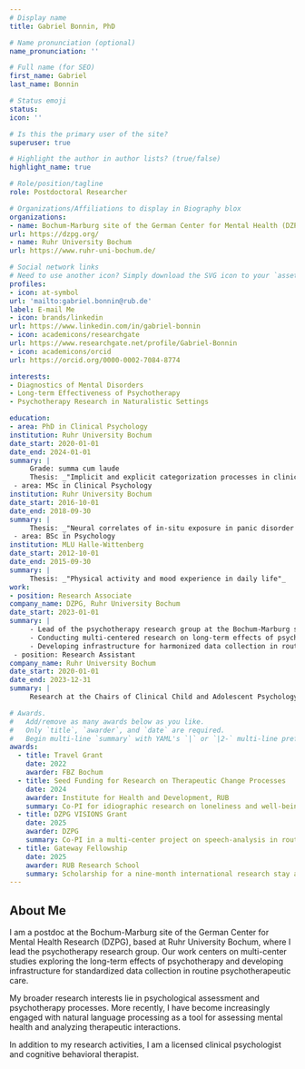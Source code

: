 ```yaml
---
# Display name
title: Gabriel Bonnin, PhD

# Name pronunciation (optional)
name_pronunciation: ''

# Full name (for SEO)
first_name: Gabriel
last_name: Bonnin

# Status emoji
status:
icon: ''

# Is this the primary user of the site?
superuser: true

# Highlight the author in author lists? (true/false)
highlight_name: true

# Role/position/tagline
role: Postdoctoral Researcher

# Organizations/Affiliations to display in Biography blox
organizations:
- name: Bochum-Marburg site of the German Center for Mental Health (DZPG)
url: https://dzpg.org/
- name: Ruhr University Bochum
url: https://www.ruhr-uni-bochum.de/

# Social network links
# Need to use another icon? Simply download the SVG icon to your `assets/media/icons/` folder.
profiles:
- icon: at-symbol
url: 'mailto:gabriel.bonnin@rub.de'
label: E-mail Me
- icon: brands/linkedin
url: https://www.linkedin.com/in/gabriel-bonnin
- icon: academicons/researchgate
url: https://www.researchgate.net/profile/Gabriel-Bonnin
- icon: academicons/orcid
url: https://orcid.org/0000-0002-7084-8774

interests:
- Diagnostics of Mental Disorders
- Long-term Effectiveness of Psychotherapy
- Psychotherapy Research in Naturalistic Settings

education:
- area: PhD in Clinical Psychology
institution: Ruhr University Bochum
date_start: 2020-01-01
date_end: 2024-01-01
summary: |
     Grade: summa cum laude
     Thesis: _"Implicit and explicit categorization processes in clinical psychology: Evidence-based diagnostics, optimal cut-points, and therapists’ prototypes"_
 - area: MSc in Clinical Psychology
institution: Ruhr University Bochum
date_start: 2016-10-01
date_end: 2018-09-30
summary: |
     Thesis: _"Neural correlates of in-situ exposure in panic disorder with agoraphobia"_
 - area: BSc in Psychology
institution: MLU Halle-Wittenberg
date_start: 2012-10-01
date_end: 2015-09-30
summary: |
     Thesis: _"Physical activity and mood experience in daily life"_
work:
- position: Research Associate
company_name: DZPG, Ruhr University Bochum
date_start: 2023-01-01
summary: |
     - Lead of the psychotherapy research group at the Bochum-Marburg site.
     - Conducting multi-centered research on long-term effects of psychotherapy.
     - Developing infrastructure for harmonized data collection in routine psychotherapeutic care.
 - position: Research Assistant
company_name: Ruhr University Bochum
date_start: 2020-01-01
date_end: 2023-12-31
summary: |
     Research at the Chairs of Clinical Child and Adolescent Psychology (Prof. Dr. Silvia Schneider) and Clinical Psychology and Psychotherapy (Prof. Dr. Jürgen Margraf).

# Awards.
#   Add/remove as many awards below as you like.
#   Only `title`, `awarder`, and `date` are required.
#   Begin multi-line `summary` with YAML's `|` or `|2-` multi-line prefix and indent 2 spaces below.
awards:
  - title: Travel Grant
    date: 2022
    awarder: FBZ Bochum
  - title: Seed Funding for Research on Therapeutic Change Processes
    date: 2024
    awarder: Institute for Health and Development, RUB
    summary: Co-PI for idiographic research on loneliness and well-being.
  - title: DZPG VISIONS Grant
    date: 2025
    awarder: DZPG
    summary: Co-PI in a multi-center project on speech-analysis in routine psychotherapeutic care.
  - title: Gateway Fellowship
    date: 2025
    awarder: RUB Research School
    summary: Scholarship for a nine-month international research stay at a host institution of choice.
---
```


## About Me

I am a postdoc at the Bochum-Marburg site of the German Center for Mental Health Research (DZPG), based at Ruhr University Bochum, where I lead the psychotherapy research group. Our work centers on multi-center studies exploring the long-term effects of psychotherapy and developing infrastructure for standardized data collection in routine psychotherapeutic care.

My broader research interests lie in psychological assessment and psychotherapy processes. More recently, I have become increasingly engaged with natural language processing as a tool for assessing mental health and analyzing therapeutic interactions. 

In addition to my research activities, I am a licensed clinical psychologist and cognitive behavioral therapist.
